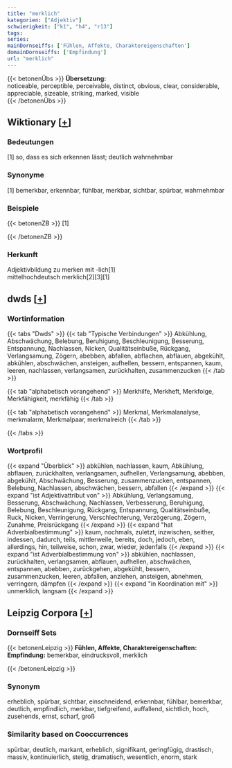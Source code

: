 ```yaml
---
title: "merklich"
kategorien: ["Adjektiv"]
schwierigkeit: ["k1", "h4", "r13"]
tags:
series:
mainDornseiffs: ['Fühlen, Affekte, Charaktereigenschaften']
domainDornseiffs: ['Empfindung']
url: "merklich"
---
```


{{< betonenÜbs >}}
**Übersetzung:**  
noticeable, perceptible, perceivable, distinct, obvious, clear, considerable, appreciable, sizeable, striking, marked, visible  
{{< /betonenÜbs >}}

## Wiktionary [[+](https://de.wiktionary.org/wiki/merklich)]

### Bedeutungen
[1] so, dass es sich erkennen lässt; deutlich wahrnehmbar  

### Synonyme
[1] bemerkbar, erkennbar, fühlbar, merkbar, sichtbar, spürbar, wahrnehmbar  

### Beispiele
{{< betonenZB >}}
[1]  

{{< /betonenZB >}}
### Herkunft
Adjektivbildung zu merken mit -lich[1]  
mittelhochdeutsch merklich[2][3][1]  



## dwds [[+](https://www.dwds.de/wb/merklich)]

### Wortinformation
{{< tabs "Dwds" >}}
{{< tab "Typische Verbindungen" >}}
Abkühlung, Abschwächung, Belebung, Beruhigung, Beschleunigung, Besserung, Entspannung, Nachlassen, Nicken, Qualitätseinbuße, Rückgang, Verlangsamung, Zögern, abebben, abfallen, abflachen, abflauen, abgekühlt, abkühlen, abschwächen, ansteigen, aufhellen, bessern, entspannen, kaum, leeren, nachlassen, verlangsamen, zurückhalten, zusammenzucken
{{< /tab >}}

{{< tab "alphabetisch vorangehend" >}}
Merkhilfe, Merkheft, Merkfolge, Merkfähigkeit, merkfähig
{{< /tab >}}

{{< tab "alphabetisch vorangehend" >}}
Merkmal, Merkmalanalyse, merkmalarm, Merkmalpaar, merkmalreich
{{< /tab >}}

{{< /tabs >}}

### Wortprofil
{{< expand "Überblick" >}} abkühlen, nachlassen, kaum, Abkühlung, abflauen, zurückhalten, verlangsamen, aufhellen, Verlangsamung, abebben, abgekühlt, Abschwächung, Besserung, zusammenzucken, entspannen, Belebung, Nachlassen, abschwächen, bessern, abfallen {{< /expand >}}
{{< expand "ist Adjektivattribut von" >}} Abkühlung, Verlangsamung, Besserung, Abschwächung, Nachlassen, Verbesserung, Beruhigung, Belebung, Beschleunigung, Rückgang, Entspannung, Qualitätseinbuße, Ruck, Nicken, Verringerung, Verschlechterung, Verzögerung, Zögern, Zunahme, Preisrückgang {{< /expand >}}
{{< expand "hat Adverbialbestimmung" >}} kaum, nochmals, zuletzt, inzwischen, seither, indessen, dadurch, teils, mittlerweile, bereits, doch, jedoch, eben, allerdings, hin, teilweise, schon, zwar, wieder, jedenfalls {{< /expand >}}
{{< expand "ist Adverbialbestimmung von" >}} abkühlen, nachlassen, zurückhalten, verlangsamen, abflauen, aufhellen, abschwächen, entspannen, abebben, zurückgehen, abgekühlt, bessern, zusammenzucken, leeren, abfallen, anziehen, ansteigen, abnehmen, verringern, dämpfen {{< /expand >}}
{{< expand "in Koordination mit" >}} unmerklich, langsam {{< /expand >}}

## Leipzig Corpora [[+](https://corpora.uni-leipzig.de/en/res?word=merklich&corpusId=deu_newscrawl-public_2018)]

### Dornseiff Sets
{{< betonenLeipzig >}}
**Fühlen, Affekte, Charaktereigenschaften:**  
**Empfindung:** bemerkbar, eindrucksvoll, merklich  

{{< /betonenLeipzig >}}

### Synonym
erheblich, spürbar, sichtbar, einschneidend, erkennbar, fühlbar, bemerkbar, deutlich, empfindlich, merkbar, tiefgreifend, auffallend, sichtlich, hoch, zusehends, ernst, scharf, groß


### Similarity based on Cooccurrences
spürbar, deutlich, markant, erheblich, signifikant, geringfügig, drastisch, massiv, kontinuierlich, stetig, dramatisch, wesentlich, enorm, stark

